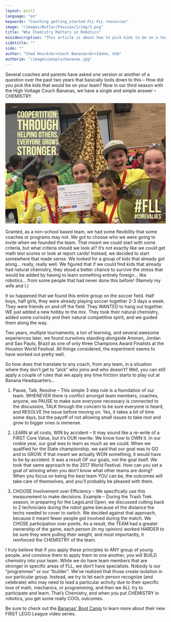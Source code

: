 ```yaml
---
layout: post2
language: "en"
keywords: "Coaching getting_started FLL FLL resources"
image: "/images/Butler/Passion/1/img/3.png"
title: "Why Chemistry Matters in Robotics"
minidescription: "This article is about how to pick kids to be on a team."
sidetitle: ""
side: ""
author: "Chad Houck<br>Couch Bananas<br>Idaho, USA"
authorim: "/images/people/bananas.jpg"
---
```


Several coaches and parents have asked one version or another of a question over the past two years that basically boils down to this – How did you pick the kids that would be on your team?  Now in our third season with the High Voltage Couch Bananas, we have a single and simple answer – CHEMISTRY.  

<img src="/images/coachcorner/BananasFLL.jpg" style="max-width: 100%" />


Granted, as a non-school based team, we had some flexibility that some coaches or programs may not.  We got to choose who we were going to invite when we founded the team.  That meant we could start with some criteria, but what criteria should we look at?  It’s not exactly like we could get math test scores or look at report cards!  Instead, we decided to start somewhere that made sense.  We looked for a group of kids that already got along… really, really well.  We figured that if we could find kids that already had natural chemistry, they stood a better chance to survive the stress that would be added by having to learn something entirely foreign… like robotics… from some people that had never done this before! (Namely my wife and I.)  

It so happened that we found this entire group on the soccer field.  Half boys, half girls, they were already playing soccer together 2-3 days a week.  They were friends on and off the field.  They WANTED to hang out together.  WE just added a new hobby to the mix.  They took their natural chemistry, added some curiosity and their natural competitive spirit, and we guided them along the way.

Two years, multiple tournaments, a ton of learning, and several awesome experiences later, we found ourselves standing alongside Amman, Jordan and Sao Paulo, Brazil as one of only three Champions Award Finalists at the Houston World Festival.  All things considered, the experiment seems to have worked out pretty well.

So how does that translate to any coach, from any team, in a situation where they don’t get to “pick” who joins and who doesn’t?  Well, you can still apply a couple of rules that we apply any time friction starts to play out at Banana Headquarters…

1.	Pause, Talk, Resolve – This simple 3 step rule is a foundation of our team.  WHENEVER there is conflict amongst team members, coaches, anyone, we PAUSE to make sure everyone necessary is connected to the discussion, TALK through the concern to be sure everyone is heard, and RESOLVE the issue before moving on.  Yes, it takes a bit of time some days, but the payoff of not allowing small issues to take root and grow to bigger ones is immense.

2.	LEARN at all costs, WIN by accident – It may sound like a re-write of a FIRST Core Value, but it’s OUR rewrite.  We know how to OWN it.  In our rookie year, our goal was to learn as much as we could.  When we qualified for the State championship, we said that our goal was to GO and to GROW.  If that meant we actually WON something, it would have to be by accident.  It was a result OF our goals, not the goal itself.  We took that same approach to the 2017 World Festival.  How can you set a goal of winning when you don’t know what other teams are doing?  When you focus on being the best team YOU can be, the outcomes will take care of themselves, and you’ll probably be pleased with them.  

3.	CHOOSE Involvement over Efficiency – We specifically use this measurement to make decisions.  Example – During the Trash Trek season, in preparing for the LegoLand Open, we discussed cutting back to 2 technicians during the robot game because of the distance the techs needed to cover to switch.  We decided against that approach, because it meant fewer people got involved during the match.  We CHOSE participation over points.  As a result, the TEAM had a greater ownership of the game, each person (in my opinion) worked HARDER to be sure they were pulling their weight, and most importantly, it reinforced the CHEMISTRY of the team.

I truly believe that if you apply these principles to ANY group of young people, and convince them to apply them to one another, you will BUILD chemistry into your team.  While we do have team members that are stronger in specific areas of FLL, we don’t have specialists.  Nobody is our “programmer” or our “builder”.  We’ve realized that those create isolation in our particular group.  Instead, we try to let each person recognize (and celebrate) who may need to lead a particular activity due to their specific love of math, mechanics, or programming, and then we ALL try to participate and learn.  That’s Chemistry, and when you put CHEMISTRY in robotics, you get some really COOL outcomes.

Be sure to check out the <a href="http://bananasfll.com/boot-camp/">Bananas' Boot Camp</a> to learn more about their new FIRST LEGO League video series.
